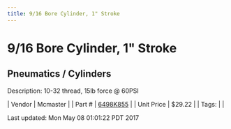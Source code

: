 ```yaml
---
title: 9/16 Bore Cylinder, 1" Stroke
---
```


# 9/16 Bore Cylinder, 1" Stroke
## Pneumatics / Cylinders
Description: 	10-32 thread, 15lb force @ 60PSI 

| Vendor | Mcmaster | 
| Part # | [6498K855](https://www.mcmaster.com/#6498K855) | 
| Unit Price | $29.22 | 
| Tags: |  | 

Last updated: Mon May 08 01:01:22 PDT 2017